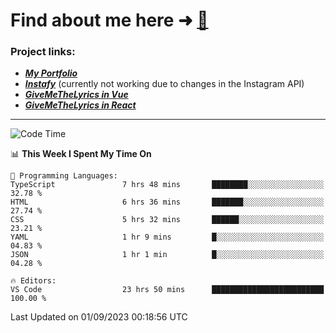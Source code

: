 # Find about me here ➜ [🧑](https://pauabella.dev)

### Project links:
- ***[My Portfolio](https://pauabella.dev)***
- ***[Instafy](https://instafy.me)*** (currently not working due to changes in the Instagram API)
- ***[GiveMeTheLyrics in Vue](https://lyrics.pauabella.dev)***
- ***[GiveMeTheLyrics in React](https://pauabella.dev/GiveMeTheLyrics)***

---
<!--START_SECTION:waka-->
![Code Time](http://img.shields.io/badge/Code%20Time-2%2C409%20hrs%202%20mins-blue)

📊 **This Week I Spent My Time On** 

```text
💬 Programming Languages: 
TypeScript               7 hrs 48 mins       ████████░░░░░░░░░░░░░░░░░   32.78 % 
HTML                     6 hrs 36 mins       ███████░░░░░░░░░░░░░░░░░░   27.74 % 
CSS                      5 hrs 32 mins       ██████░░░░░░░░░░░░░░░░░░░   23.21 % 
YAML                     1 hr 9 mins         █░░░░░░░░░░░░░░░░░░░░░░░░   04.83 % 
JSON                     1 hr 1 min          █░░░░░░░░░░░░░░░░░░░░░░░░   04.28 % 

🔥 Editors: 
VS Code                  23 hrs 50 mins      █████████████████████████   100.00 % 
```


 Last Updated on 01/09/2023 00:18:56 UTC
<!--END_SECTION:waka-->
